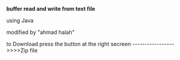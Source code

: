 
<p><b>buffer read and write from text file</b></p>
<p>using Java</p>
modified by "ahmad halah"

to Download press the button at the right secreen ----------------->>>>Zip file

